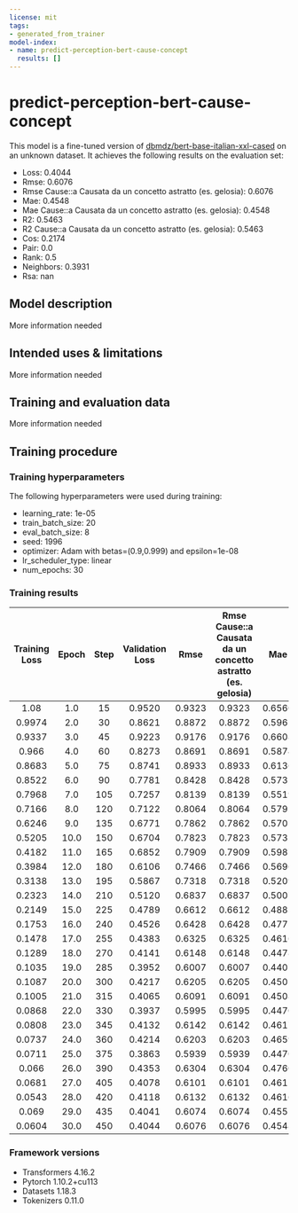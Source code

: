 ```yaml
---
license: mit
tags:
- generated_from_trainer
model-index:
- name: predict-perception-bert-cause-concept
  results: []
---
```


<!-- This model card has been generated automatically according to the information the Trainer had access to. You
should probably proofread and complete it, then remove this comment. -->

# predict-perception-bert-cause-concept

This model is a fine-tuned version of [dbmdz/bert-base-italian-xxl-cased](https://huggingface.co/dbmdz/bert-base-italian-xxl-cased) on an unknown dataset.
It achieves the following results on the evaluation set:
- Loss: 0.4044
- Rmse: 0.6076
- Rmse Cause::a Causata da un concetto astratto (es. gelosia): 0.6076
- Mae: 0.4548
- Mae Cause::a Causata da un concetto astratto (es. gelosia): 0.4548
- R2: 0.5463
- R2 Cause::a Causata da un concetto astratto (es. gelosia): 0.5463
- Cos: 0.2174
- Pair: 0.0
- Rank: 0.5
- Neighbors: 0.3931
- Rsa: nan

## Model description

More information needed

## Intended uses & limitations

More information needed

## Training and evaluation data

More information needed

## Training procedure

### Training hyperparameters

The following hyperparameters were used during training:
- learning_rate: 1e-05
- train_batch_size: 20
- eval_batch_size: 8
- seed: 1996
- optimizer: Adam with betas=(0.9,0.999) and epsilon=1e-08
- lr_scheduler_type: linear
- num_epochs: 30

### Training results

| Training Loss | Epoch | Step | Validation Loss | Rmse   | Rmse Cause::a Causata da un concetto astratto (es. gelosia) | Mae    | Mae Cause::a Causata da un concetto astratto (es. gelosia) | R2      | R2 Cause::a Causata da un concetto astratto (es. gelosia) | Cos    | Pair | Rank | Neighbors | Rsa |
|:-------------:|:-----:|:----:|:---------------:|:------:|:-----------------------------------------------------------:|:------:|:----------------------------------------------------------:|:-------:|:---------------------------------------------------------:|:------:|:----:|:----:|:---------:|:---:|
| 1.08          | 1.0   | 15   | 0.9520          | 0.9323 | 0.9323                                                      | 0.6560 | 0.6560                                                     | -0.0680 | -0.0680                                                   | 0.0435 | 0.0  | 0.5  | 0.3188    | nan |
| 0.9974        | 2.0   | 30   | 0.8621          | 0.8872 | 0.8872                                                      | 0.5962 | 0.5962                                                     | 0.0328  | 0.0328                                                    | 0.1304 | 0.0  | 0.5  | 0.4066    | nan |
| 0.9337        | 3.0   | 45   | 0.9223          | 0.9176 | 0.9176                                                      | 0.6608 | 0.6608                                                     | -0.0347 | -0.0347                                                   | 0.2174 | 0.0  | 0.5  | 0.3632    | nan |
| 0.966         | 4.0   | 60   | 0.8273          | 0.8691 | 0.8691                                                      | 0.5874 | 0.5874                                                     | 0.0719  | 0.0719                                                    | 0.2174 | 0.0  | 0.5  | 0.3754    | nan |
| 0.8683        | 5.0   | 75   | 0.8741          | 0.8933 | 0.8933                                                      | 0.6136 | 0.6136                                                     | 0.0193  | 0.0193                                                    | 0.2174 | 0.0  | 0.5  | 0.3529    | nan |
| 0.8522        | 6.0   | 90   | 0.7781          | 0.8428 | 0.8428                                                      | 0.5732 | 0.5732                                                     | 0.1271  | 0.1271                                                    | 0.2174 | 0.0  | 0.5  | 0.4152    | nan |
| 0.7968        | 7.0   | 105  | 0.7257          | 0.8139 | 0.8139                                                      | 0.5519 | 0.5519                                                     | 0.1859  | 0.1859                                                    | 0.2174 | 0.0  | 0.5  | 0.4152    | nan |
| 0.7166        | 8.0   | 120  | 0.7122          | 0.8064 | 0.8064                                                      | 0.5792 | 0.5792                                                     | 0.2010  | 0.2010                                                    | 0.1304 | 0.0  | 0.5  | 0.3955    | nan |
| 0.6246        | 9.0   | 135  | 0.6771          | 0.7862 | 0.7862                                                      | 0.5701 | 0.5701                                                     | 0.2403  | 0.2403                                                    | 0.0435 | 0.0  | 0.5  | 0.3955    | nan |
| 0.5205        | 10.0  | 150  | 0.6704          | 0.7823 | 0.7823                                                      | 0.5735 | 0.5735                                                     | 0.2479  | 0.2479                                                    | 0.3913 | 0.0  | 0.5  | 0.4847    | nan |
| 0.4182        | 11.0  | 165  | 0.6852          | 0.7909 | 0.7909                                                      | 0.5987 | 0.5987                                                     | 0.2313  | 0.2313                                                    | 0.3913 | 0.0  | 0.5  | 0.4847    | nan |
| 0.3984        | 12.0  | 180  | 0.6106          | 0.7466 | 0.7466                                                      | 0.5696 | 0.5696                                                     | 0.3150  | 0.3150                                                    | 0.0435 | 0.0  | 0.5  | 0.2935    | nan |
| 0.3138        | 13.0  | 195  | 0.5867          | 0.7318 | 0.7318                                                      | 0.5209 | 0.5209                                                     | 0.3418  | 0.3418                                                    | 0.2174 | 0.0  | 0.5  | 0.3119    | nan |
| 0.2323        | 14.0  | 210  | 0.5120          | 0.6837 | 0.6837                                                      | 0.5007 | 0.5007                                                     | 0.4256  | 0.4256                                                    | 0.3043 | 0.0  | 0.5  | 0.3849    | nan |
| 0.2149        | 15.0  | 225  | 0.4789          | 0.6612 | 0.6612                                                      | 0.4883 | 0.4883                                                     | 0.4627  | 0.4627                                                    | 0.3043 | 0.0  | 0.5  | 0.3849    | nan |
| 0.1753        | 16.0  | 240  | 0.4526          | 0.6428 | 0.6428                                                      | 0.4775 | 0.4775                                                     | 0.4922  | 0.4922                                                    | 0.3043 | 0.0  | 0.5  | 0.3849    | nan |
| 0.1478        | 17.0  | 255  | 0.4383          | 0.6325 | 0.6325                                                      | 0.4616 | 0.4616                                                     | 0.5083  | 0.5083                                                    | 0.2174 | 0.0  | 0.5  | 0.3931    | nan |
| 0.1289        | 18.0  | 270  | 0.4141          | 0.6148 | 0.6148                                                      | 0.4478 | 0.4478                                                     | 0.5355  | 0.5355                                                    | 0.3043 | 0.0  | 0.5  | 0.3849    | nan |
| 0.1035        | 19.0  | 285  | 0.3952          | 0.6007 | 0.6007                                                      | 0.4407 | 0.4407                                                     | 0.5566  | 0.5566                                                    | 0.3043 | 0.0  | 0.5  | 0.3849    | nan |
| 0.1087        | 20.0  | 300  | 0.4217          | 0.6205 | 0.6205                                                      | 0.4505 | 0.4505                                                     | 0.5269  | 0.5269                                                    | 0.2174 | 0.0  | 0.5  | 0.3931    | nan |
| 0.1005        | 21.0  | 315  | 0.4065          | 0.6091 | 0.6091                                                      | 0.4508 | 0.4508                                                     | 0.5440  | 0.5440                                                    | 0.2174 | 0.0  | 0.5  | 0.3931    | nan |
| 0.0868        | 22.0  | 330  | 0.3937          | 0.5995 | 0.5995                                                      | 0.4470 | 0.4470                                                     | 0.5584  | 0.5584                                                    | 0.3043 | 0.0  | 0.5  | 0.3849    | nan |
| 0.0808        | 23.0  | 345  | 0.4132          | 0.6142 | 0.6142                                                      | 0.4617 | 0.4617                                                     | 0.5364  | 0.5364                                                    | 0.2174 | 0.0  | 0.5  | 0.3931    | nan |
| 0.0737        | 24.0  | 360  | 0.4214          | 0.6203 | 0.6203                                                      | 0.4659 | 0.4659                                                     | 0.5272  | 0.5272                                                    | 0.3043 | 0.0  | 0.5  | 0.4066    | nan |
| 0.0711        | 25.0  | 375  | 0.3863          | 0.5939 | 0.5939                                                      | 0.4470 | 0.4470                                                     | 0.5666  | 0.5666                                                    | 0.3043 | 0.0  | 0.5  | 0.3849    | nan |
| 0.066         | 26.0  | 390  | 0.4353          | 0.6304 | 0.6304                                                      | 0.4760 | 0.4760                                                     | 0.5117  | 0.5117                                                    | 0.2174 | 0.0  | 0.5  | 0.3931    | nan |
| 0.0681        | 27.0  | 405  | 0.4078          | 0.6101 | 0.6101                                                      | 0.4612 | 0.4612                                                     | 0.5426  | 0.5426                                                    | 0.2174 | 0.0  | 0.5  | 0.3931    | nan |
| 0.0543        | 28.0  | 420  | 0.4118          | 0.6132 | 0.6132                                                      | 0.4616 | 0.4616                                                     | 0.5380  | 0.5380                                                    | 0.2174 | 0.0  | 0.5  | 0.3931    | nan |
| 0.069         | 29.0  | 435  | 0.4041          | 0.6074 | 0.6074                                                      | 0.4551 | 0.4551                                                     | 0.5466  | 0.5466                                                    | 0.2174 | 0.0  | 0.5  | 0.3931    | nan |
| 0.0604        | 30.0  | 450  | 0.4044          | 0.6076 | 0.6076                                                      | 0.4548 | 0.4548                                                     | 0.5463  | 0.5463                                                    | 0.2174 | 0.0  | 0.5  | 0.3931    | nan |


### Framework versions

- Transformers 4.16.2
- Pytorch 1.10.2+cu113
- Datasets 1.18.3
- Tokenizers 0.11.0
